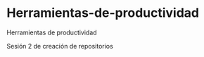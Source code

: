 # Herramientas-de-productividad
Herramientas de productividad

Sesión 2 de creación de repositorios
